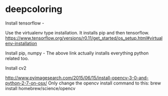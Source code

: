 # deepcoloring


Install tensorflow - 

Use the virtualenv type installation. It installs pip and then tensorflow.
https://www.tensorflow.org/versions/r0.11/get_started/os_setup.html#virtualenv-installation 

Install pip, numpy -
The above link actually installs everything python related too. 

Install cv2

http://www.pyimagesearch.com/2015/06/15/install-opencv-3-0-and-python-2-7-on-osx/
Only change the opencv install command to this:
brew install homebrew/science/opencv


